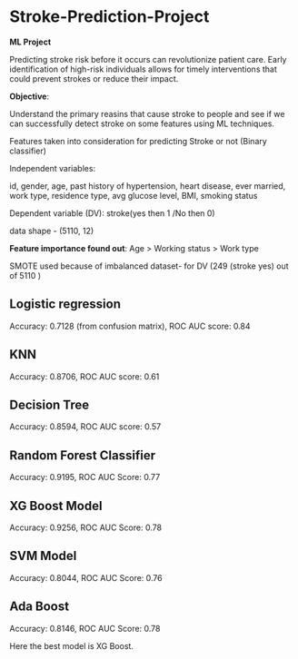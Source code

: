 # Stroke-Prediction-Project

**ML Project**

Predicting stroke risk before it occurs can revolutionize patient care. Early identification of high-risk individuals allows for timely interventions that could prevent strokes or reduce their impact.

**Objective**: 

Understand the primary reasins that cause stroke to people and see if we can successfully detect stroke on some features using ML techniques.

Features taken into consideration for predicting Stroke or not (Binary classifier)

Independent variables:

id, gender, age, past history of hypertension, heart disease, ever married, work type, residence type, avg glucose level, BMI, smoking status

Dependent variable (DV): stroke(yes then 1 /No then 0)

data shape - (5110, 12)

**Feature importance found out**: Age > Working status > Work type

SMOTE used because of imbalanced dataset- for DV (249 (stroke yes) out of 5110 ) 

## Logistic regression

Accuracy: 0.7128 (from confusion matrix), 
ROC AUC score: 0.84

## KNN 

Accuracy: 0.8706, 
ROC AUC score: 0.61

## Decision Tree

Accuracy: 0.8594, 
ROC AUC score: 0.57

## Random Forest Classifier

Accuracy: 0.9195, 
ROC AUC Score: 0.77

## XG Boost Model

Accuracy: 0.9256, 
ROC AUC Score: 0.78

## SVM Model

Accuracy: 0.8044, 
ROC AUC Score: 0.76

## Ada Boost 

Accuracy: 0.8146, 
ROC AUC Score: 0.78

Here the best model is XG Boost. 
